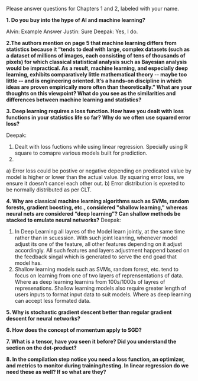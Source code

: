 
Please answer questions for Chapters 1 and 2, labeled with your name.


**1. Do you buy into the hype of AI and machine learning?**

Alvin: Example Answer
Justin: Sure
Deepak: Yes, I do. 

**2.The authors mention on page 5 that machine learning differs from statistics because it “tends to deal with large, complex datasets (such as a dataset of millions of images, each consisting of tens of thousands of pixels) for which classical statistical analysis such as Bayesian analysis would be impractical.  As a result, machine learning, and especially deep learning, exhibits comparatively little mathematical theory -- maybe too little -- and is engineering oriented.  It’s a hands-on discipline in which ideas are proven empirically more often than theoretically.”
What are your thoughts on this viewpoint?  What do you see as the similarities and differences between machine learning and statistics?**






**3. Deep learning requires a loss function.  How have you dealt with loss functions in your statistics life so far?  Why do we often use squared error loss?**

Deepak: 
1) Dealt with loss fuctions while using linear regression. Specially using R square to comapre various models built for prediction.
2) 
 a) Error loss could be postive or negative depending on predicated value by model is higher or lower than the actual value. By squaring error loss, we ensure it doesn't cancel each other out.
 b) Error distribution is epxeted to be normally distributed as per CLT.


**4. Why are classical machine learning algorithms such as SVMs, random forests, gradient boosting, etc., considered "shallow learning," whereas neural nets are considered “deep learning”? Can shallow methods be stacked to emulate neural networks?**
Deepak:
1) In Deep Learning all layres of the Model learn jointly, at the same time rather than in scuession. With such joint leanring, whenever model adjust its one of the feature, all other features depending on it adjust accordingly. All such features and layers adjustment happend based on the feedback singal which is generated to serve the end goad that model has.
2) Shallow learning models such as SVMs, random forest,  etc. tend to focus on learning from one of two layers of reprensentations of data. Where as deep learning learnins from 100s/1000s of layres of represenations. 
Shallow learning models also require greater length of users inputs to format input data to suit models. Where as deep learning can accept less formated data. 


**5. Why is stochastic gradient descent better than regular gradient descent for neural networks?**





**6. How does the concept of momentum apply to SGD?**





**7. What is a tensor, have you seen it before?  Did you understand the section on the dot-product?**





**8. In the compilation step notice you need a loss function, an optimizer, and metrics to monitor during training/testing. In linear regression do we need these as well? If so what are they?**




